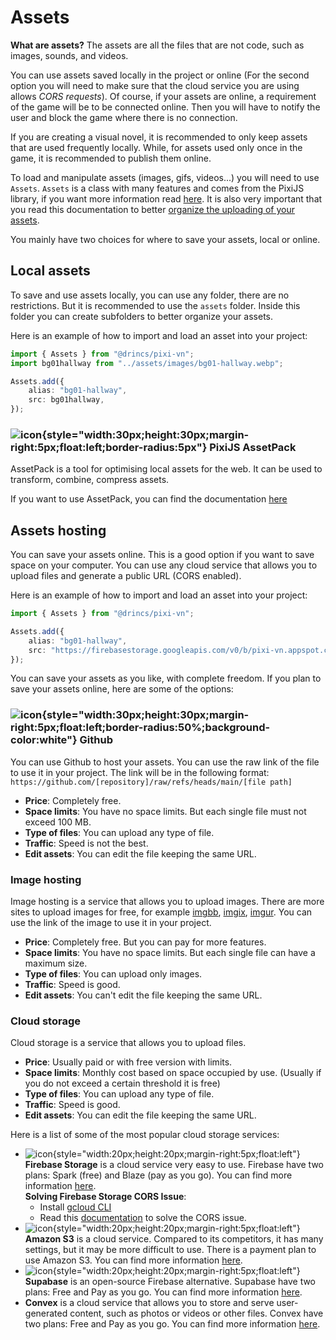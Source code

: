 # Assets

**What are assets?** The assets are all the files that are not code, such as images, sounds, and videos.

You can use assets saved locally in the project or online (For the second option you will need to make sure that the cloud service you are using allows _CORS requests_). Of course, if your assets are online, a requirement of the game will be to be connected online. Then you will have to notify the user and block the game where there is no connection.

If you are creating a visual novel, it is recommended to only keep assets that are used frequently locally. While, for assets used only once in the game, it is recommended to publish them online.

To load and manipulate assets (images, gifs, videos...) you will need to use `Assets`. `Assets` is a class with many features and comes from the PixiJS library, if you want more information read [here](https://pixijs.com/8.x/guides/components/assets). It is also very important that you read this documentation to better [organize the uploading of your assets](/start/assets-management.md).

You mainly have two choices for where to save your assets, local or online.

## Local assets

To save and use assets locally, you can use any folder, there are no restrictions. But it is recommended to use the `assets` folder. Inside this folder you can create subfolders to better organize your assets.

Here is an example of how to import and load an asset into your project:

```ts [/utils/assets.ts]
import { Assets } from "@drincs/pixi-vn";
import bg01hallway from "../assets/images/bg01-hallway.webp";

Assets.add({
    alias: "bg01-hallway",
    src: bg01hallway,
});
```

### ![icon](/pixijs-assetpack.svg){style="width:30px;height:30px;margin-right:5px;float:left;border-radius:5px"} PixiJS AssetPack

AssetPack is a tool for optimising local assets for the web. It can be used to transform, combine, compress assets.

If you want to use AssetPack, you can find the documentation [here](https://pixijs.io/assetpack)

## Assets hosting

You can save your assets online. This is a good option if you want to save space on your computer. You can use any cloud service that allows you to upload files and generate a public URL (CORS enabled).

Here is an example of how to import and load an asset into your project:

```ts [/utils/assets.ts]
import { Assets } from "@drincs/pixi-vn";

Assets.add({
    alias: "bg01-hallway",
    src: "https://firebasestorage.googleapis.com/v0/b/pixi-vn.appspot.com/o/public%2Fbreakdown%2Fbg01-hallway.webp?alt=media",
});
```

You can save your assets as you like, with complete freedom. If you plan to save your assets online, here are some of the options:

### ![icon](/github.svg){style="width:30px;height:30px;margin-right:5px;float:left;border-radius:50%;background-color:white"} Github

You can use Github to host your assets. You can use the raw link of the file to use it in your project. The link will be in the following format: `https://github.com/[repository]/raw/refs/heads/main/[file path]`

- **Price**: Completely free.
- **Space limits**: You have no space limits. But each single file must not exceed 100 MB.
- **Type of files**: You can upload any type of file.
- **Traffic**: Speed is not the best.
- **Edit assets**: You can edit the file keeping the same URL.

### Image hosting

Image hosting is a service that allows you to upload images. There are more sites to upload images for free, for example [imgbb](https://imgbb.com/), [imgix](https://www.imgix.com/), [imgur](https://imgur.com/). You can use the link of the image to use it in your project.

- **Price**: Completely free. But you can pay for more features.
- **Space limits**: You have no space limits. But each single file can have a maximum size.
- **Type of files**: You can upload only images.
- **Traffic**: Speed is good.
- **Edit assets**: You can't edit the file keeping the same URL.

### Cloud storage

Cloud storage is a service that allows you to upload files.

- **Price**: Usually paid or with free version with limits.
- **Space limits**: Monthly cost based on space occupied by use. (Usually if you do not exceed a certain threshold it is free)
- **Type of files**: You can upload any type of file.
- **Traffic**: Speed is good.
- **Edit assets**: You can edit the file keeping the same URL.

Here is a list of some of the most popular cloud storage services:

- ![icon](/firebase.svg){style="width:20px;height:20px;margin-right:5px;float:left"} **Firebase Storage** is a cloud service very easy to use. Firebase have two plans: Spark (free) and Blaze (pay as you go). You can find more information [here](https://firebase.google.com/pricing).\
  **Solving Firebase Storage CORS Issue**:
  - Install [gcloud CLI](https://cloud.google.com/sdk/docs/install)
  - Read this [documentation](https://medium.com/@we.viavek/setting-cors-in-firebase-19a2cce2fe28) to solve the CORS issue.
- ![icon](/aws.svg){style="width:20px;height:20px;margin-right:5px;float:left"} **Amazon S3** is a cloud service. Compared to its competitors, it has many settings, but it may be more difficult to use. There is a payment plan to use Amazon S3. You can find more information [here](https://aws.amazon.com/s3/pricing/).
- ![icon](/supabase.svg){style="width:20px;height:20px;margin-right:5px;float:left"} **Supabase** is an open-source Firebase alternative. Supabase have two plans: Free and Pay as you go. You can find more information [here](https://supabase.io/pricing).
- **Convex** is a cloud service that allows you to store and serve user-generated content, such as photos or videos or other files. Convex have two plans: Free and Pay as you go. You can find more information [here](https://www.convex.dev/pricing).

